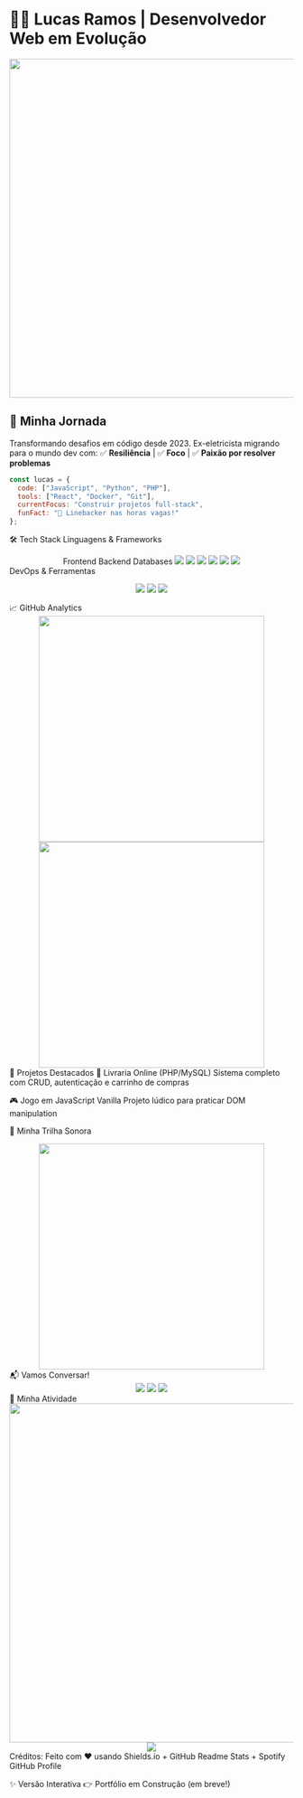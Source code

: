 # 👨‍💻 Lucas Ramos | Desenvolvedor Web em Evolução

<div align="center">
<img src="https://media.giphy.com/media/v1.Y2lkPTc5MGI3NjExcDlwY2V6d2V6Y2F1bWJ0dGJ4Z3B5eHh4eWx0ZzZ6dHk1dGJmZyZlcD12MV9pbnRlcm5hbF9naWZfYnlfaWQmY3Q9Zw/xT5LMHxhOfscxPfIfm/giphy.gif" width="600">
</div>

## 🚀 Minha Jornada
Transformando desafios em código desde 2023.
Ex-eletricista migrando para o mundo dev com:
✅ **Resiliência** | ✅ **Foco** | ✅ **Paixão por resolver problemas**

```javascript
const lucas = {
  code: ["JavaScript", "Python", "PHP"],
  tools: ["React", "Docker", "Git"],
  currentFocus: "Construir projetos full-stack",
  funFact: "🏈 Linebacker nas horas vagas!"
};
```
🛠 Tech Stack
Linguagens & Frameworks
<div align="center">
Frontend	Backend	Databases
<img src="https://img.shields.io/badge/React-20232A?style=for-the-badge&logo=react&logoColor=61DAFB">	<img src="https://img.shields.io/badge/Node.js-43853D?style=for-the-badge&logo=node.js&logoColor=white">	<img src="https://img.shields.io/badge/MySQL-005C84?style=for-the-badge&logo=mysql&logoColor=white">
<img src="https://img.shields.io/badge/Angular-DD0031?style=for-the-badge&logo=angular&logoColor=white">	<img src="https://img.shields.io/badge/PHP-777BB4?style=for-the-badge&logo=php&logoColor=white">	<img src="https://img.shields.io/badge/MongoDB-4EA94B?style=for-the-badge&logo=mongodb&logoColor=white">
</div>
DevOps & Ferramentas
<p align="center"> <img src="https://img.shields.io/badge/Git-F05032?style=for-the-badge&logo=git&logoColor=white"> <img src="https://img.shields.io/badge/Docker-2496ED?style=for-the-badge&logo=docker&logoColor=white"> <img src="https://img.shields.io/badge/VS_Code-007ACC?style=for-the-badge&logo=visual-studio-code&logoColor=white"> </p>
📈 GitHub Analytics
<div align="center"> <img src="https://github-readme-stats.vercel.app/api?username=srloga&show_icons=true&theme=radical&hide_border=true" width="400"> <img src="https://github-readme-stats.vercel.app/api/top-langs/?username=srloga&layout=compact&theme=radical&hide_border=true" width="400"> </div>
🌟 Projetos Destacados
🛒 Livraria Online (PHP/MySQL)
Sistema completo com CRUD, autenticação e carrinho de compras

🎮 Jogo em JavaScript Vanilla
Projeto lúdico para praticar DOM manipulation

🎵 Minha Trilha Sonora
<div align="center"> <img src="https://spotify-github-profile.vercel.app/api/view?uid=22zhgaqbewm6pks5j5nuj2l&cover_image=true&theme=novatorem" width="400"> </div>
📬 Vamos Conversar!
<div align="center"> <a href="https://linkedin.com/in/lucas-ramos-loga"><img src="https://img.shields.io/badge/LinkedIn-0077B5?style=for-the-badge&logo=linkedin&logoColor=white"></a> <a href="mailto:seuemail@gmail.com"><img src="https://img.shields.io/badge/Gmail-D14836?style=for-the-badge&logo=gmail&logoColor=white"></a> <a href="https://twitter.com/sr_loga"><img src="https://img.shields.io/badge/Twitter-1DA1F2?style=for-the-badge&logo=twitter&logoColor=white"></a> </div>
🐍 Minha Atividade
<div align="center"> <img src="https://raw.githubusercontent.com/srloga/srloga/output/github-contribution-grid-snake.svg" width="600"> </div><div align="center"> <img src="https://komarev.com/ghpvc/?username=srloga&color=blueviolet&style=flat"> </div>
Créditos: Feito com ❤️ usando Shields.io + GitHub Readme Stats + Spotify GitHub Profile

✨ Versão Interativa
👉 Portfólio em Construção (em breve!)
